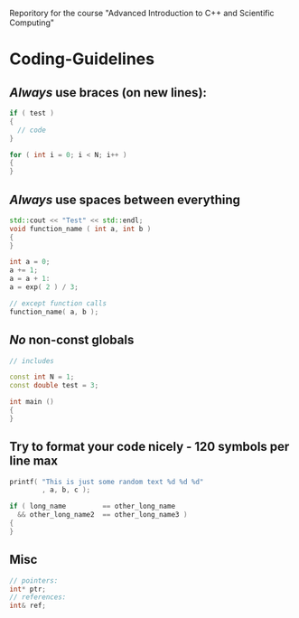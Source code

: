 Reporitory for the course "Advanced Introduction to C++ and Scientific Computing"

# Coding-Guidelines

## *Always* use braces (on new lines):

```c++
if ( test )
{
  // code
}

for ( int i = 0; i < N; i++ )
{
}
```

## *Always* use spaces between everything
```c++
std::cout << "Test" << std::endl;
void function_name ( int a, int b )
{
}

int a = 0;
a += 1;
a = a + 1:
a = exp( 2 ) / 3;

// except function calls
function_name( a, b );
```
## *No* non-const globals
```c++
// includes

const int N = 1;
const double test = 3;

int main ()
{
}
```

## Try to format your code nicely - 120 symbols per line max

```c++
printf( "This is just some random text %d %d %d"
        , a, b, c );

if ( long_name         == other_long_name
  && other_long_name2  == other_long_name3 )
{
}
```

## Misc

```c++
// pointers:
int* ptr;
// references:
int& ref;
```
